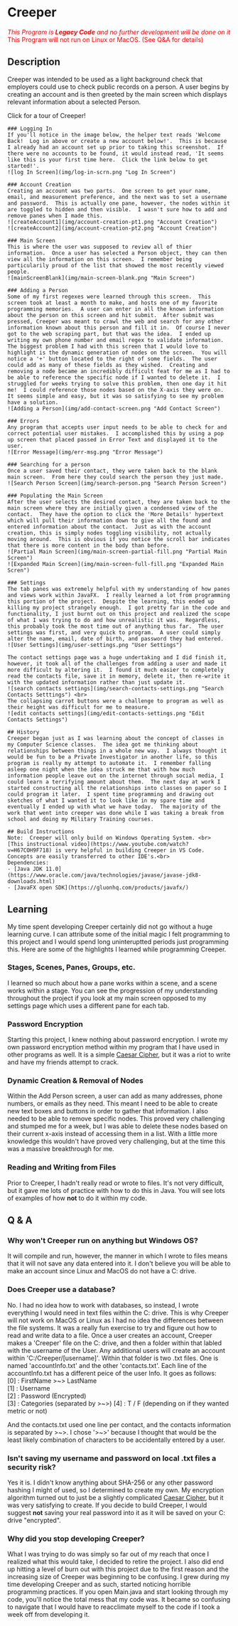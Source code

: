 # Creeper
<span style="color: red;">*This Program is **Legacy Code** and no further development will be done on it*</span><br>
<span style="color: red;">This Program will not run on Linux or MacOS.  (See Q&A for details)
## Description
Creeper was intended to be used as a light background check that employers could use to check public records on a person.  A user begins by creating an account and is then greeted by the main screen which displays relevant information about a selected Person.

<tour>
    <expand>Click for a tour of Creeper!</expand>

    ### Logging In
    If you'll notice in the image below, the helper text reads 'Welcome Back!  Log in above or create a new account below!'.  This is because I already had an account set up prior to taking this screenshot.  If there were no accounts to be found, it would instead read, 'It seems like this is your first time here.  Click the link below to get started!'.
    ![log In Screen](img/log-in-scrn.png "Log In Screen")

    ### Account Creation
    Creating an account was two parts.  One screen to get your name, email, and measurement preference, and the next was to set a username and password.  This is actually one pane, however, the nodes within it are toggled to hidden and then visible.  I wasn't sure how to add and remove panes when I made this.
    ![createAccount1](img/account-creation-pt1.png "Account Creation")
    ![createAccount2](img/account-creation-pt2.png "Account Creation")

    ### Main Screen
    This is where the user was supposed to review all of thier information.  Once a user has selected a Person object, they can then view all the information on this screen.  I remember being particularily proud of the list that showed the most recently viewed people.
    ![mainScreenBlank](img/main-screen-blank.png "Main Screen")

    ### Adding a Person
    Some of my first regexes were learned through this screen.  This screen took at least a month to make, and hosts one of my favorite programming memories.  A user can enter in all the known information about the person on this screen and hit submit.  After submit was pressed, Creeper was meant to crawl the web and search for any other information known about this person and fill it in.  Of course I never got to the web scraping part, but that was the idea.  I ended up writing my own phone number and email regex to validate information.  The biggest problem I had with this screen that I would love to highlight is the dynamic generation of nodes on the screen.  You will notice a '+' button located to the right of some fields.  The user could add as many of these fields as they wished.  Creating and removing a node became an incredibly difficult feat for me as I had to be able to reference the specific node if I wanted to delete it.  I struggled for weeks trying to solve this problem, then one day it hit me!  I could reference those nodes based on the X-axis they were on.  It seems simple and easy, but it was so satisfying to see my problem have a solution.
    ![Adding a Person](img/add-contact-screen.png "Add Contact Screen")

    ### Errors
    Any program that accepts user input needs to be able to check for and correct potential user mistakes.  I accomplished this by using a pop up screen that placed passed in Error Text and displayed it to the user.
    ![Error Message](img/err-msg.png "Error Message")

    ### Searching for a person
    Once a user saved their contact, they were taken back to the blank main screen.  From here they could search the person they just made.
    ![Search Person Screen](img/search-person.png "Search Person Screen")

    ### Populating the Main Screen
    After the user selects the desired contact, they are taken back to the main screen where they are initially given a condensed view of the contact.  They have the option to click the 'More Details' hypertext which will pull their information down to give all the found and entered information about the contact.  Just as with the account creation, this is simply nodes toggling visibility, not actually moving around.  This is obvious if you notice the scroll bar indicates that there is more content in the body than before.
    ![Partial Main Screen](img/main-screen-partial-fill.png "Partial Main Screen")
    ![Expanded Main Screen](img/main-screen-full-fill.png "Expanded Main Scren")

    ### Settings
    The tab panes was extremely helpful with my understanding of how panes and views work within JavaFX.  I really learned a lot from programming this portion of the project.  Despite the learning, this ended up killing my project strangely enough.  I got pretty far in the code and functionality, I just burnt out on this project and realized the scope of what I was trying to do and how unrealistic it was.  Regardless, this probably took the most time out of anything thus far.  The user settings was first, and very quick to program.  A user could simply alter the name, email, date of birth, and password they had entered.
    ![User Settings](img/user-settings.png "User Settings")

    The contact settings page was a huge undertaking and I did finish it, however, it took all of the challenges from adding a user and made it more difficult by altering it.  I found it much easier to completely read the contacts file, save it in memory, delete it, then re-write it with the updated information rather than just update it.  
    ![search contacts settings](img/search-contacts-settings.png "Search Contacts Setttings") <br>
    The collapsing carrot buttons were a challenge to program as well as their height was difficult for me to measure.
    ![edit contacts settings](img/edit-contacts-settings.png "Edit Contacts Settings")

    ## History
    Creeper began just as I was learning about the concept of classes in my Computer Science classes.  The idea got me thinking about relationships between things in a whole new way.  I always thought it would be fun to be a Private Investigator in another life, so this program is really my attempt to automate it.  I remember falling asleep one night when the idea struck me that with how much information people leave out on the internet through social media, I could learn a terrifying amount about them.  The next day at work I started constructing all the relationships into classes on paper so I could program it later.  I spent time programming and drawing out sketches of what I wanted it to look like in my spare time and eventually I ended up with what we have today.  The majority of the work that went into creeper was done while I was taking a break from school and doing my Military Training courses.

    ## Build Instructions
    Note:  Creeper will only build on Windows Operating System. <br>
    [This instructional video](https://www.youtube.com/watch?v=H67COH9F718) is very helpful in building Creeper in VS Code.  Concepts are easily transferred to other IDE's.<br>
    Dependencies:
    - [Java JDK 11.0](https://www.oracle.com/java/technologies/javase/javase-jdk8-downloads.html)
    - [JavaFX open SDK](https://gluonhq.com/products/javafx/)
</tour>

## Learning
My time spent developing Creeper certainly did not go without a huge learning curve.  I can attribute some of the initial magic I felt programming to this project and I would spend long uninteruptted periods just programming this.  Here are some of the highlights I learned while programming Creeper.
### **Stages, Scenes, Panes, Groups, etc.**
I learned so much about how a pane works within a scene, and a scene works within a stage.  You can see the progression of my understanding throughout the project if you look at my main screen opposed to my settings page which uses a different pane for each tab.
### **Password Encryption**
Starting this project, I knew nothing about password encryption.  I wrote my own password encryption method within my program that I have used in other programs as well.  It is a simple [Caesar Cipher](https://en.wikipedia.org/wiki/Caesar_cipher), but it was a riot to write and have my friends attempt to crack.
### **Dynamic Creation & Removal of Nodes**
Within the Add Person screen, a user can add as many addresses, phone numbers, or emails as they need.  This meant I need to be able to create new text boxes and buttons in order to gather that information.  I also needed to be able to remove specific nodes.  This proved very challenging and stumped me for a week, but I was able to delete these nodes based on their current x-axis instead of accessing them in a list.  With a little more knowledge this wouldn't have proved very challenging, but at the time this was a massive breakthrough for me.
### **Reading and Writing from Files**
Prior to Creeper, I hadn't really read or wrote to files.  It's not very difficult, but it gave me lots of practice with how to do this in Java.  You will see lots of examples of how **not** to do it within my code.

## Q & A
### **Why won't Creeper run on anything but Windows OS?**
It will compile and run, however, the manner in which I wrote to files means that it will not save any data entered into it.  I don't believe you will be able to make an account since Linux and MacOS do not have a C: drive.
### **Does Creeper use a database?**
No.  I had no idea how to work with databases, so instead, I wrote everything I would need in text files within the C: drive.  This is why Creeper will not work on MacOS or Linux as I had no idea the differences between the file systems.  It was a really fun exercise to try and figure out how to read and write data to a file.  Once a user creates an account, Creeper makes a 'Creeper' file on the C: drive, and then a folder within that labled with the username of the User.  Any additional users will create an account within 'C:/Creeper/[username]'.  Within that folder is two .txt files.  One is named 'accountInfo.txt' and the other 'contacts.txt'.  Each line of the accountInfo.txt has a different peice of the user Info. It goes as follows: <br>
[0] : FirstName >~> LastName <br>
[1] : Username <br>
[2] : Password (Encrypted) <br>
[3] : Categories (separated by >~>)
[4] : T / F (depending on if they wanted metric or not)

And the contacts.txt used one line per contact, and the contacts information is separated by >~>.  I chose '>~>' because I thought that would be the least likely combination of characters to be accidentally entered by a user.
### **Isn't saving my username and password on local .txt files a security risk?**
Yes it is.  I didn't know anything about SHA-256 or any other password hashing I might of used, so I determined to create my own.  My encryption algorithm turned out to just be a slightly complicated [Caesar Cipher](https://en.wikipedia.org/wiki/Caesar_cipher), but it was very satisfying to create. If you decide to build Creeper, I would suggest **not** saving your real password into it as it will be saved on your C: drive "encrypted".

### **Why did you stop developing Creeper?**
What I was trying to do was simply so far out of my reach that once I realized what this would take, I decided to retire the project.  I also did end up hitting a level of burn out with this project due to the first reason and the increasing size of Creeper was beginning to be confusing.  I grew during my time developing Creeper and as such, started noticing horrible programming practices.  If you open Main.java and start looking through my code, you'll notice the total mess that my code was.  It became so confusing to navigate that I would have to reacclimate myself to the code if I took a week off from developing it.